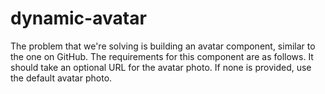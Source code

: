 # dynamic-avatar
The problem that we're solving is building an avatar component, similar to the one on GitHub. The requirements for this component are as follows. It should take an optional URL for the avatar photo. If none is provided, use the default avatar photo.
